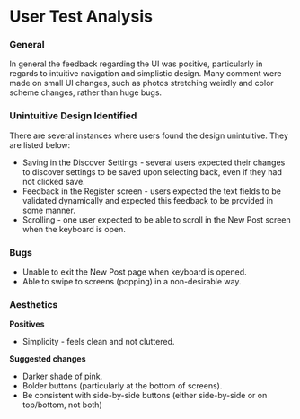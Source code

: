 # User Test Analysis

### General

In general the feedback regarding the UI was positive, particularly in regards to intuitive navigation and simplistic design.  Many comment were made on small UI changes, such as photos stretching weirdly and color scheme changes, rather than huge bugs.  

### Unintuitive Design Identified

There are several instances where users found the design unintuitive.  They are listed below:

* Saving in the Discover Settings - several users expected their changes to discover settings to be saved upon selecting back, even if they had not clicked save.  
* Feedback in the Register screen - users expected the text fields to be validated dynamically and expected this feedback to be provided in some manner.
* Scrolling - one user expected to be able to scroll in the New Post screen when the keyboard is open.

### Bugs

* Unable to exit the New Post page when keyboard is opened.
* Able to swipe to screens (popping) in a non-desirable way. 

### Aesthetics

**Positives**

* Simplicity - feels clean and not cluttered.

**Suggested changes**

* Darker shade of pink.
* Bolder buttons (particularly at the bottom of screens).
* Be consistent with side-by-side buttons (either side-by-side or on top/bottom, not both)
